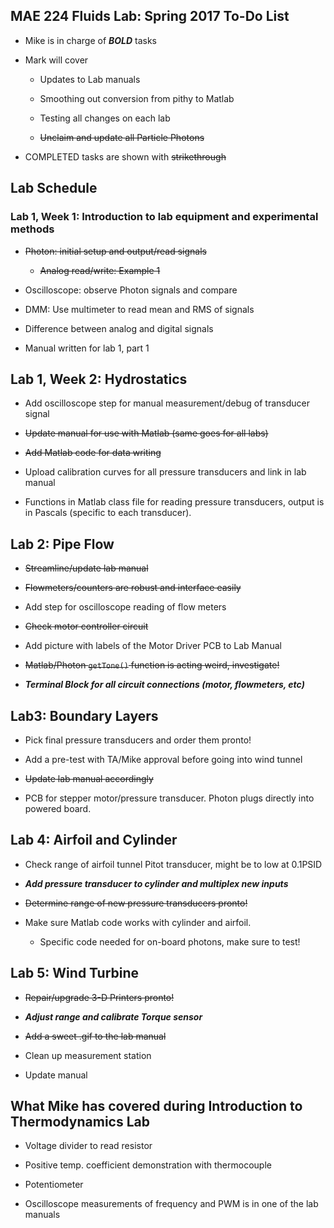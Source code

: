 ## MAE 224 Fluids Lab: Spring 2017 To-Do List

- Mike is in charge of **_BOLD_** tasks

- Mark will cover

    * Updates to Lab manuals

    * Smoothing out conversion from pithy to Matlab

    * Testing all changes on each lab

    * ~~Unclaim and update all Particle Photons~~

- COMPLETED tasks are shown with ~~strikethrough~~

## Lab Schedule

### Lab 1, Week 1: Introduction to lab equipment and experimental methods

- ~~Photon: initial setup and output/read signals~~

    * ~~Analog read/write: Example 1~~

- Oscilloscope: observe Photon signals and compare

- DMM: Use multimeter to read mean and RMS of signals

- Difference between analog and digital signals

- Manual written for lab 1, part 1

## Lab 1, Week 2: Hydrostatics

- Add oscilloscope step for manual measurement/debug of transducer signal

- ~~Update manual for use with Matlab (same goes for all labs)~~
- ~~Add Matlab code for data writing~~

- Upload calibration curves for all pressure transducers and link in lab manual
- Functions in Matlab class file for reading pressure transducers, output is in Pascals (specific to each transducer).

## Lab 2: Pipe Flow

- ~~Streamline/update lab manual~~

- ~~Flowmeters/counters are robust and interface easily~~

- Add step for oscilloscope reading of flow meters

- ~~Check motor controller circuit~~

- Add picture with labels of the Motor Driver PCB to Lab Manual

- ~~Matlab/Photon `getTone()` function is acting weird, investigate!~~

- **_Terminal Block for all circuit connections (motor, flowmeters, etc)_**

## Lab3: Boundary Layers

- Pick final pressure transducers and order them pronto!

- Add a pre-test with TA/Mike approval before going into wind tunnel

- ~~Update lab manual accordingly~~

- PCB for stepper motor/pressure transducer. Photon plugs directly into powered board.

## Lab 4: Airfoil and Cylinder

- Check range of airfoil tunnel Pitot transducer, might be to low at 0.1PSID

- **_Add pressure transducer to cylinder and multiplex new inputs_**

- ~~Determine range of new pressure transducers pronto!~~

- Make sure Matlab code works with cylinder and airfoil.

    * Specific code needed for on-board photons, make sure to test!

## Lab 5: Wind Turbine

- ~~Repair/upgrade 3-D Printers pronto!~~

- **_Adjust range and calibrate Torque sensor_**

- ~~Add a sweet .gif to the lab manual~~

- Clean up measurement station

- Update manual

## What Mike has covered during Introduction to Thermodynamics Lab

- Voltage divider to read resistor

- Positive temp. coefficient demonstration with thermocouple

- Potentiometer

- Oscilloscope measurements of frequency and PWM is in one of the lab manuals

